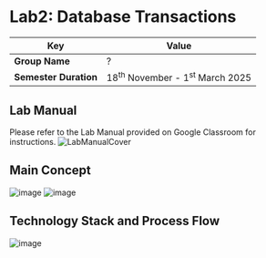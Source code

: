 # Lab2: Database Transactions

| **Key**| Value |
|---------------|---------------------------------------------------------|
| **Group Name**| ? |
| **Semester Duration**| 18<sup>th</sup> November - 1<sup>st</sup> March 2025 |

## Lab Manual

Please refer to the Lab Manual provided on Google Classroom for instructions.
![LabManualCover](https://github.com/user-attachments/assets/58d73645-8e51-4f53-9bbc-4a00af802d04)

## Main Concept

![image](https://github.com/user-attachments/assets/183f8310-887a-42f4-b712-80d41a8b85fe)
![image](https://github.com/user-attachments/assets/1a43b2a9-bd54-4689-a9d6-802f44f0bbaf)

## Technology Stack and Process Flow

![image](https://github.com/user-attachments/assets/ce8253a7-97ec-4704-bde5-0742efba58cd)
